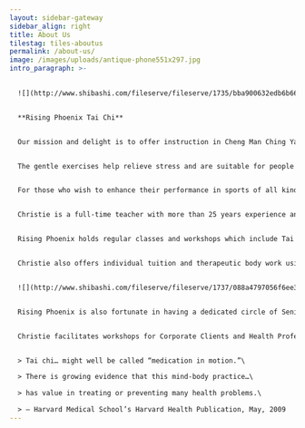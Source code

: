```yaml
---
layout: sidebar-gateway
sidebar_align: right
title: About Us
tilestag: tiles-aboutus
permalink: /about-us/
image: /images/uploads/antique-phone551x297.jpg
intro_paragraph: >-
  

  ![](http://www.shibashi.com/fileserve/fileserve/1735/bba900632edb6b66457a6c1fb42cdfde3c0f414a/index.html)


  **Rising Phoenix Tai Chi**


  Our mission and delight is to offer instruction in Cheng Man Ching Yang style Tai Chi and Qigong. Without the use of drugs or special equipment, these ancient Chinese exercise systems can help us maximise our chances of living a healthy, long, harmonious life.


  The gentle exercises help relieve stress and are suitable for people of all ages, abilities, creeds and aspirations.  Rising Phoenix is dedicated to providing the stimulus to help individuals and groups develop a profound level of focus and self-healing.


  For those who wish to enhance their performance in sports of all kinds, there are hidden gems within these systems which use 'body-mind' to help improve core stability and strength as well as the ability to focus concentration on chosen goals.


  Christie is a full-time teacher with more than 25 years experience and is Tai Chi Union of Great Britain approved. She is qualified in massage via the London School of Alternative Medicine and is a City and Guilds qualified Seated Accupressure Therapist.


  Rising Phoenix holds regular classes and workshops which include Tai Chi, Qigong, Push Hands, Ta Lu, Sword Form, Bo Staff and Moving Five Elements Exercise.


  Christie also offers individual tuition and therapeutic body work using Acupressure & Reiki.


  ![](http://www.shibashi.com/fileserve/fileserve/1737/088a4797056f6ee3e642a9d214bc895f2fb70835/index.html)


  Rising Phoenix is also fortunate in having a dedicated circle of Senior Students and Assistant Teachers who can hold classes and provide support in many ways, including making the tea!  We view Tai Chi as a continuing journey of discovery, which we delight in sharing.


  Christie facilitates workshops for Corporate Clients and Health Professionals.


  > Tai chi… might well be called “medication in motion.”\

  > There is growing evidence that this mind-body practice…\

  > has value in treating or preventing many health problems.\

  > – Harvard Medical School’s Harvard Health Publication, May, 2009
---
```

